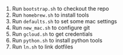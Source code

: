 1. Run `bootstrap.sh` to checkout the repo
2. Run `homebrew.sh` to install tools
3. Run `defaults.sh` to set some mac settings
4. Run `new_mac.sh` to configure git
5. Run `gcloud.sh` to get credentials
6. Run `python.sh` to install python tools
7. Run `ln.sh` to link dotfiles

